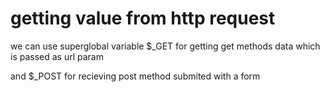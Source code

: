# getting value from http request 

we can use superglobal variable $_GET for getting get methods data which is passed as url param <br>

and $_POST for recieving post method submited with a form <br>